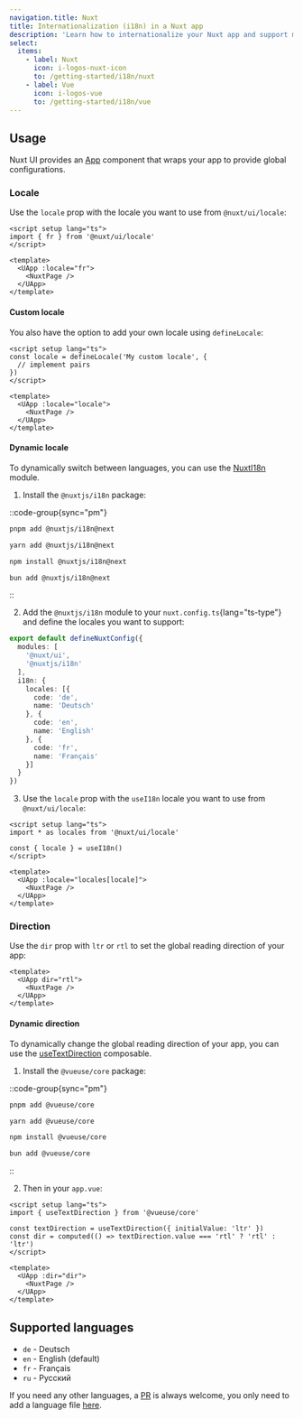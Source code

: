 ```yaml
---
navigation.title: Nuxt
title: Internationalization (i18n) in a Nuxt app
description: 'Learn how to internationalize your Nuxt app and support multi-directional support (LTR/RTL).'
select:
  items:
    - label: Nuxt
      icon: i-logos-nuxt-icon
      to: /getting-started/i18n/nuxt
    - label: Vue
      icon: i-logos-vue
      to: /getting-started/i18n/vue
---
```


## Usage

Nuxt UI provides an [App](/components/app) component that wraps your app to provide global configurations.

### Locale

Use the `locale` prop with the locale you want to use from `@nuxt/ui/locale`:

```vue [app.vue]
<script setup lang="ts">
import { fr } from '@nuxt/ui/locale'
</script>

<template>
  <UApp :locale="fr">
    <NuxtPage />
  </UApp>
</template>
```

#### Custom locale

You also have the option to add your own locale using `defineLocale`:

```vue [app.vue]
<script setup lang="ts">
const locale = defineLocale('My custom locale', {
  // implement pairs
})
</script>

<template>
  <UApp :locale="locale">
    <NuxtPage />
  </UApp>
</template>
```

#### Dynamic locale

To dynamically switch between languages, you can use the [NuxtI18n](https://i18n.nuxtjs.org/docs/getting-started) module.

1. Install the `@nuxtjs/i18n` package:

::code-group{sync="pm"}

```bash [pnpm]
pnpm add @nuxtjs/i18n@next
```

```bash [yarn]
yarn add @nuxtjs/i18n@next
```

```bash [npm]
npm install @nuxtjs/i18n@next
```

```bash [bun]
bun add @nuxtjs/i18n@next
```

::

2. Add the `@nuxtjs/i18n` module to your `nuxt.config.ts`{lang="ts-type"} and define the locales you want to support:

```ts [nuxt.config.ts]
export default defineNuxtConfig({
  modules: [
    '@nuxt/ui',
    '@nuxtjs/i18n'
  ],
  i18n: {
    locales: [{
      code: 'de',
      name: 'Deutsch'
    }, {
      code: 'en',
      name: 'English'
    }, {
      code: 'fr',
      name: 'Français'
    }]
  }
})
```

3. Use the `locale` prop with the `useI18n` locale you want to use from `@nuxt/ui/locale`:

```vue [app.vue]
<script setup lang="ts">
import * as locales from '@nuxt/ui/locale'

const { locale } = useI18n()
</script>

<template>
  <UApp :locale="locales[locale]">
    <NuxtPage />
  </UApp>
</template>
```

### Direction

Use the `dir` prop with `ltr` or `rtl` to set the global reading direction of your app:

```vue [app.vue]
<template>
  <UApp dir="rtl">
    <NuxtPage />
  </UApp>
</template>
```

#### Dynamic direction

To dynamically change the global reading direction of your app, you can use the [useTextDirection](https://vueuse.org/core/useTextDirection/) composable.

1. Install the `@vueuse/core` package:

::code-group{sync="pm"}

```bash [pnpm]
pnpm add @vueuse/core
```

```bash [yarn]
yarn add @vueuse/core
```

```bash [npm]
npm install @vueuse/core
```

```bash [bun]
bun add @vueuse/core
```

::

2. Then in your `app.vue`:

```vue [app.vue]
<script setup lang="ts">
import { useTextDirection } from '@vueuse/core'

const textDirection = useTextDirection({ initialValue: 'ltr' })
const dir = computed(() => textDirection.value === 'rtl' ? 'rtl' : 'ltr')
</script>

<template>
  <UApp :dir="dir">
    <NuxtPage />
  </UApp>
</template>
```

## Supported languages

<!-- TODO: add auto generating language list https://github.com/nuxt/ui/issues/2565 -->
* `de` - Deutsch
* `en` - English (default)
* `fr` - Français
* `ru` - Русский

If you need any other languages, a [PR](https://github.com/nuxt/ui/pulls) is always welcome, you only need to add a language file [here](https://github.com/nuxt/ui/tree/v3/src/runtime/locale).
